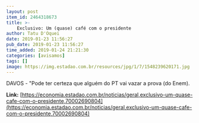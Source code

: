 ```yaml
---
layout: post
item_id: 2464318673
title: >-
    Exclusivo: Um (quase) café com o presidente
author: Tatu D'Oquei
date: 2019-01-23 11:56:27
pub_date: 2019-01-23 11:56:27
time_added: 2019-01-24 21:21:30
categories: [avisamos]
tags: []
image: https://img.estadao.com.br/resources/jpg/1/7/1548239620171.jpg
---
```


DAVOS - "Pode ter certeza que alguém do PT vai vazar a prova (do Enem).

**Link:** [https://economia.estadao.com.br/noticias/geral,exclusivo-um-quase-cafe-com-o-presidente,70002690804](https://economia.estadao.com.br/noticias/geral,exclusivo-um-quase-cafe-com-o-presidente,70002690804)

